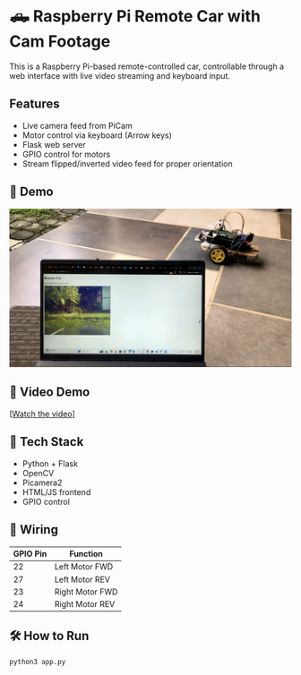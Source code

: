 # 🛻 Raspberry Pi Remote Car with Cam Footage

This is a Raspberry Pi-based remote-controlled car, controllable through a web interface with live video streaming and keyboard input.

## Features
- Live camera feed from PiCam
- Motor control via keyboard (Arrow keys)
- Flask web server
- GPIO control for motors
- Stream flipped/inverted video feed for proper orientation

## 📸 Demo
![Screenshot](/remoteCarCamera/IMG_0689.PNG)

## 🎥 Video Demo
[[Watch the video](https://drive.google.com/file/d/1s1xCsv4QrY7cBPhAIoiak7AM42_--g8b/view?usp=drive_link)]

## 🧰 Tech Stack
- Python + Flask
- OpenCV
- Picamera2
- HTML/JS frontend
- GPIO control

## 🔧 Wiring
| GPIO Pin | Function       |
|----------|----------------|
| 22       | Left Motor FWD |
| 27       | Left Motor REV |
| 23       | Right Motor FWD|
| 24       | Right Motor REV|

## 🛠 How to Run
```bash
python3 app.py
